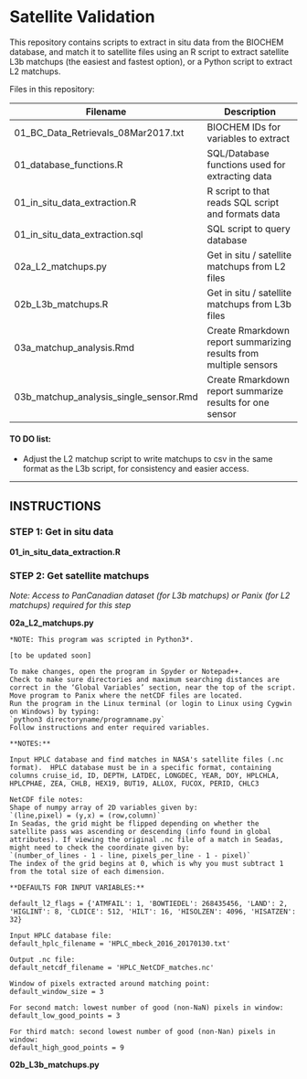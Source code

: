 # Satellite Validation  

This repository contains scripts to extract in situ data from the BIOCHEM database, and match it to satellite files using an R script to extract satellite L3b matchups (the easiest and fastest option), or a Python script to extract L2 matchups.  



Files in this repository:  

| Filename                               | Description                                                       |
| -------------------------------------- | ----------------------------------------------------------------- |
| 01_BC_Data_Retrievals_08Mar2017.txt    | BIOCHEM IDs for variables to extract                              |
| 01_database_functions.R                | SQL/Database functions used for extracting data                   |
| 01_in_situ_data_extraction.R           | R script to that reads SQL script and formats data                |
| 01_in_situ_data_extraction.sql         | SQL script to query database                                      |
| 02a_L2_matchups.py                     | Get in situ / satellite matchups from L2 files                    |
| 02b_L3b_matchups.R                     | Get in situ / satellite matchups from L3b files                   |
| 03a_matchup_analysis.Rmd               | Create Rmarkdown report summarizing results from multiple sensors |
| 03b_matchup_analysis_single_sensor.Rmd | Create Rmarkdown report summarize results for one sensor          |




#### TO DO list:  

- Adjust the L2 matchup script to write matchups to csv in the same format as the L3b script, for consistency and easier access.  


--------------------------------------------------------------------------------

## INSTRUCTIONS

### STEP 1: Get in situ data

**01_in_situ_data_extraction.R**  

### STEP 2: Get satellite matchups

*Note: Access to PanCanadian dataset (for L3b matchups) or Panix (for L2 matchups) required for this step*  

**02a_L2_matchups.py**  

    *NOTE: This program was scripted in Python3*.  

    [to be updated soon]  
    
    To make changes, open the program in Spyder or Notepad++.  
    Check to make sure directories and maximum searching distances are correct in the ‘Global Variables’ section, near the top of the script.  
    Move program to Panix where the netCDF files are located.  
    Run the program in the Linux terminal (or login to Linux using Cygwin on Windows) by typing:  
    `python3 directoryname/programname.py`
    Follow instructions and enter required variables.  
    
    **NOTES:**  
    
    Input HPLC database and find matches in NASA's satellite files (.nc format).  HPLC database must be in a specific format, containing columns cruise_id, ID, DEPTH, LATDEC, LONGDEC, YEAR, DOY, HPLCHLA, HPLCPHAE, ZEA, CHLB, HEX19, BUT19, ALLOX, FUCOX, PERID, CHLC3  
    
    NetCDF file notes:  
    Shape of numpy array of 2D variables given by:  
    `(line,pixel) = (y,x) = (row,column)`  
    In Seadas, the grid might be flipped depending on whether the satellite pass was ascending or descending (info found in global attributes). If viewing the original .nc file of a match in Seadas, might need to check the coordinate given by:  
    `(number_of_lines - 1 - line, pixels_per_line - 1 - pixel)`  
    The index of the grid begins at 0, which is why you must subtract 1 from the total size of each dimension.  
    
    **DEFAULTS FOR INPUT VARIABLES:**  

    default_l2_flags = {'ATMFAIL': 1, 'BOWTIEDEL': 268435456, 'LAND': 2, 'HIGLINT': 8, 'CLDICE': 512, 'HILT': 16, 'HISOLZEN': 4096, 'HISATZEN': 32}  
    
    Input HPLC database file:  
    default_hplc_filename = 'HPLC_mbeck_2016_20170130.txt'  
    
    Output .nc file:  
    default_netcdf_filename = 'HPLC_NetCDF_matches.nc'  
    
    Window of pixels extracted around matching point:  
    default_window_size = 3  
    
    For second match: lowest number of good (non-NaN) pixels in window:  
    default_low_good_points = 3  
    
    For third match: second lowest number of good (non-Nan) pixels in window:  
    default_high_good_points = 9  


**02b_L3b_matchups.py**  

